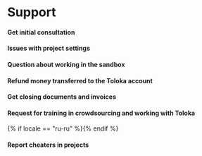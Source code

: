 # Support

#### Get initial consultation

#### Issues with project settings

#### Question about working in the sandbox

#### Refund money transferred to the Toloka account

#### Get closing documents and invoices

#### Request for training in crowdsourcing and working with Toloka
 {% if locale == "ru-ru" %}{% endif %} 
#### Report cheaters in projects

